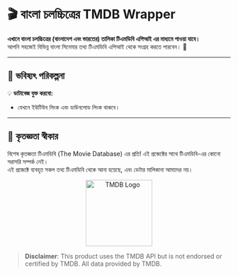 # 🎬 বাংলা চলচ্চিত্রের TMDB Wrapper

**এখানে বাংলা চলচ্চিত্রের (বাংলাদেশ এবং ভারতের) তালিকা টিএমডিবি এপিআই এর মাধ্যমে পাওয়া যাবে।**  
আপনি সহজেই বিভিন্ন বাংলা সিনেমার তথ্য টিএমডিবি এপিআই থেকে সংগ্রহ করতে পারবেন। 🎥

---

## 🔮 ভবিষ্যৎ পরিকল্পনা

💡 **ডাটাবেজ যুক্ত করবো:**

- যেখনে ইউটিউব লিংক এবং ডাউনলোড লিংক থাকবে।

---

## 🙏 কৃতজ্ঞতা স্বীকার

বিশেষ কৃতজ্ঞতা টিএমডিবি (The Movie Database) এর প্রতি! এই প্রজেক্টের সাথে টিএমডিবি-এর কোনো সরাসরি সম্পর্ক নেই।  
এই প্রজেক্টে ব্যবহৃত সকল তথ্য টিএমডিবি থেকে আনা হয়েছে, এবং ডেটার মালিকানা আমাদের নয়।

<div align="center">
  <a href="https://www.themoviedb.org/">
    <img src="https://www.themoviedb.org/assets/2/v4/logos/v2/blue_square_1-5bdc75aaebeb75dc7ae79426ddd9be3b2be1e342510f8202baf6bffa71d7f5c4.svg" alt="TMDB Logo" width="150"/>
  </a>
</div>

> **Disclaimer**: This product uses the TMDB API but is not endorsed or certified by TMDB. All data provided by TMDB.

